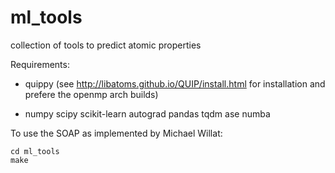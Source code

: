 # ml_tools
collection of tools to predict atomic properties

Requirements:

+ quippy (see http://libatoms.github.io/QUIP/install.html for installation and prefere the openmp arch builds)

+ numpy scipy scikit-learn autograd pandas tqdm ase numba

To use the SOAP as implemented by Michael Willat:
```
cd ml_tools
make 
```